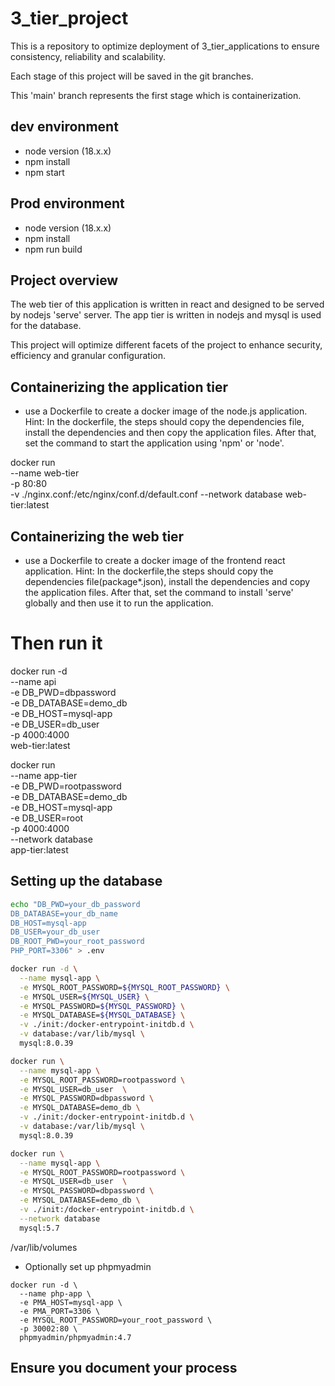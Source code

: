 
# 3_tier_project

This is a repository to optimize deployment of 3_tier_applications to ensure consistency, reliability and scalability.

Each stage of this project will be saved in the git branches.

This 'main' branch represents the first stage which is containerization.

## dev environment
- node version (18.x.x) 
- npm install 
- npm start

## Prod environment
- node version (18.x.x)
- npm install 
- npm run build

## Project overview
The web tier of this application is written in react and designed to be served by nodejs 'serve' server. The app tier is written in nodejs and mysql is used for the database.

This project will optimize different facets of the project to enhance security, efficiency and granular configuration.


## Containerizing the application tier
- use a Dockerfile to create a docker image of the node.js application.
Hint: In the dockerfile, the steps should copy the dependencies file, install the dependencies and then copy the application files. After that, set the command to start the application using 'npm' or 'node'.

docker run  \
  --name web-tier \
  -p 80:80 \
  -v ./nginx.conf:/etc/nginx/conf.d/default.conf
  --network database
  web-tier:latest

## Containerizing the web tier
- use a Dockerfile to create a docker image of the frontend react application.
Hint: In the dockerfile,the steps should copy the dependencies file(package*.json), install the dependencies and copy the application files. After that, set the command to install 'serve' globally and then use it to run the application.


# Then run it
docker run -d \
  --name api \
  -e DB_PWD=dbpassword \
  -e DB_DATABASE=demo_db \
  -e DB_HOST=mysql-app \
  -e DB_USER=db_user  \
  -p 4000:4000 \
  web-tier:latest

docker run \
  --name app-tier \
  -e DB_PWD=rootpassword  \
  -e DB_DATABASE=demo_db \
  -e DB_HOST=mysql-app \
  -e DB_USER=root \
  -p 4000:4000 \
  --network database \
  app-tier:latest 

## Setting up the database
```sh
echo "DB_PWD=your_db_password
DB_DATABASE=your_db_name
DB_HOST=mysql-app
DB_USER=your_db_user
DB_ROOT_PWD=your_root_password
PHP_PORT=3306" > .env
```

```sh
docker run -d \
  --name mysql-app \
  -e MYSQL_ROOT_PASSWORD=${MYSQL_ROOT_PASSWORD} \
  -e MYSQL_USER=${MYSQL_USER} \
  -e MYSQL_PASSWORD=${MYSQL_PASSWORD} \
  -e MYSQL_DATABASE=${MYSQL_DATABASE} \
  -v ./init:/docker-entrypoint-initdb.d \
  -v database:/var/lib/mysql \
  mysql:8.0.39

docker run \
  --name mysql-app \
  -e MYSQL_ROOT_PASSWORD=rootpassword \
  -e MYSQL_USER=db_user  \
  -e MYSQL_PASSWORD=dbpassword \
  -e MYSQL_DATABASE=demo_db \
  -v ./init:/docker-entrypoint-initdb.d \
  -v database:/var/lib/mysql \
  mysql:8.0.39

docker run \
  --name mysql-app \
  -e MYSQL_ROOT_PASSWORD=rootpassword \
  -e MYSQL_USER=db_user  \
  -e MYSQL_PASSWORD=dbpassword \
  -e MYSQL_DATABASE=demo_db \
  -v ./init:/docker-entrypoint-initdb.d \
  --network database
  mysql:5.7
```
/var/lib/volumes
- Optionally set up phpmyadmin
```
docker run -d \
  --name php-app \
  -e PMA_HOST=mysql-app \
  -e PMA_PORT=3306 \
  -e MYSQL_ROOT_PASSWORD=your_root_password \
  -p 30002:80 \
  phpmyadmin/phpmyadmin:4.7
```


## Ensure you document your process
